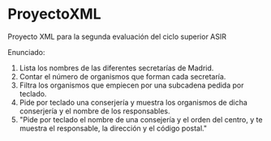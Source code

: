 # ProyectoXML
Proyecto XML para la segunda evaluación del ciclo superior ASIR
 
Enunciado:

1. Lista los nombres de las diferentes secretarías de Madrid.
2. Contar el número de organismos que forman cada secretaría.
3. Filtra los organismos que empiecen por una subcadena pedida por teclado.
4. Pide por teclado una conserjería y muestra los organismos de dicha
conserjería y el nombre de los responsables.
5. "Pide por teclado el nombre de una consejería y el orden del centro, y te muestra
el responsable, la dirección y el código postal."
